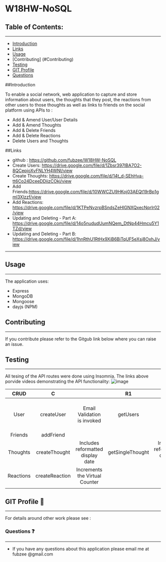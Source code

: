 # W18HW-NoSQL

## Table of Contents: 
---
* [Introduction](#Introduction)
* [Links](#Links)
* [Usage](#usage)
* [Contributing] (#Contributing)
* [Testing](#Testing)
* [GIT Profile](#gitprofile)
* [Questions](#questions)

##Introduction

To enable a social network, web application to capture and store information about users, the thoughts that they post, the reactions from other users to those thoughts as well as links to friends on the social platform using APIs to :
- Add & Amend User/User Details
- Add & Amend Thoughts
- Add & Delete Friends
- Add & Delete Reactions 
- Delete Users and Thoughts

##Links

- github : https://github.com/fubzee/W18HW-NoSQL
- Create Users: https://drive.google.com/file/d/1Zbsr397IBA7O2-8QCepjoXvFNLYH4WNl/view
- Create Thoughts: https://drive.google.com/file/d/14t_d-SEhHva-tt6Co24DceeDDiizCOkj/view
- Add Friends:https://drive.google.com/file/d/10WWCZU9HKoj03AEQt19rBp1gml3Xlzzf/view
- Add Reactions: https://drive.google.com/file/d/1KTPeNvzrpBSndsZeHlGNXQxecNprlr02/view
- Updating and Deleting - Part A: https://drive.google.com/file/d/14o5nududUumNQem_DtNp44Hmcu5Y1TZd/view
- Updating and Deleting - Part B: https://drive.google.com/file/d/1hnRthU1RtHx9XiB6BiTqUF5eXsj8OxhJ/view

---

## Usage
---
 The application uses:
 - Express
 - MongoDB
 - Mongoose
 - dayjs (NPM)



## Contributing
---
 If you contribute please refer to the Gitgub link below where you can raise an issue.  

## Testing
---

All tesing of the API routes were done using Insomnia.  The links above porvide videos demonstrating the API functionality:
![image](https://user-images.githubusercontent.com/94102473/162765254-8d7afe0c-da42-4d09-bcee-f75b7361e357.png)

|  **CRUD** 	|        C       	|                                   	|        R1        	|                                   	|       Rn       	|                                   	|      U     	|                             	|        D       	|                                  	|
|:---------:	|:--------------:	|:---------------------------------:	|:----------------:	|:---------------------------------:	|:--------------:	|:---------------------------------:	|:----------:	|:---------------------------:	|:--------------:	|----------------------------------	|
| User      	| createUser     	| Email Validation is invoked       	| getUsers         	|                                   	|  getSingleUser 	|                                   	| putUser    	| Email Validation is invoked 	| deleteUser     	| Includes the removal of thoughts 	|
| Friends   	| addFriend      	|                                   	|                  	|                                   	|                	|                                   	|            	|                             	| deleteFriend   	|                                  	|
| Thoughts  	| createThought  	| Includes reformatted display date 	| getSingleThought 	| Includes reformatted display date 	| getThoughts    	| Includes reformatted display date 	| putThought 	|                             	| deleteThought  	|                                  	|
| Reactions 	| createReaction 	| Increments the Virtual Counter    	|                  	|                                   	|                	|                                   	|            	|                             	| deleteReaction 	|                                  	|
|           	|                	|                                   	|                  	|                                   	|                	|                                   	|            	|                             	|                	|                                  	|


## GIT Profile :link:
--- 
For details around other work please see : 

### Questions :question:
---
* If you have any questions about this application please email me at fubzee @gmail.com
